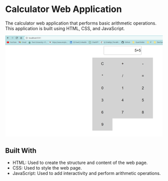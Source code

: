 # Calculator Web Application

The calculator web application that performs basic arithmetic operations. This application is built using HTML, CSS, and JavaScript.

![Alt text](Media/1.png)

## Built With
+ HTML: Used to create the structure and content of the web page.
+ CSS: Used to style the web page.
+ JavaScript: Used to add interactivity and perform arithmetic operations.

